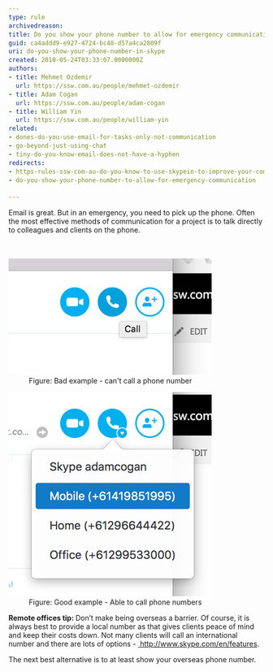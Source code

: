 ```yaml
---
type: rule
archivedreason: 
title: Do you show your phone number to allow for emergency communication?
guid: ca4addd9-e927-4724-bc48-d57a4ca2809f
uri: do-you-show-your-phone-number-in-skype
created: 2010-05-24T03:33:07.0000000Z
authors:
- title: Mehmet Ozdemir
  url: https://ssw.com.au/people/mehmet-ozdemir
- title: Adam Cogan
  url: https://ssw.com.au/people/adam-cogan
- title: William Yin
  url: https://ssw.com.au/people/william-yin
related:
- dones-do-you-use-email-for-tasks-only-not-communication
- go-beyond-just-using-chat
- tiny-do-you-know-email-does-not-have-a-hyphen
redirects:
- https-rules-ssw-com-au-do-you-know-to-use-skypein-to-improve-your-communication-with-clients
- do-you-show-your-phone-number-to-allow-for-emergency-communication

---
```



<div><span class="s1"> Email is great. But in an emergency, you need to pick up the phone. Often the most effective methods of communication for a project is to talk directly to colleagues and clients on the phone.</span><br></div>
<br><excerpt class='endintro'></excerpt><br>
<dl class="badImage"><dt>
      <img src="skype-phonenumber-bad.jpg" alt="skype-phonenumber-bad.jpg" />
   </dt><dd>Figure: Bad example - can't call a phone number</dd></dl><dl class="goodImage"><dt>
      <img src="skype-phonenumber-good.jpg" alt="skype-phonenumber-good.jpg" />
   </dt><dd>Figure: Good example - Able to call phone numbers</dd></dl><p>
   <b>Remote offices tip: </b>Don’t make being overseas a barrier. ​Of course,​ it is always best to provide a local number as that gives clients peace of mind and keep their costs down. Not many clients will call an international number and there are lots of options - <a href="http://www.skype.com/en/features/"> 
      <span class="s1">http://www.skype.com/en/features</span></a>.</p><p>The next best alternative is to at least show your overseas phone number.​<br></p>


